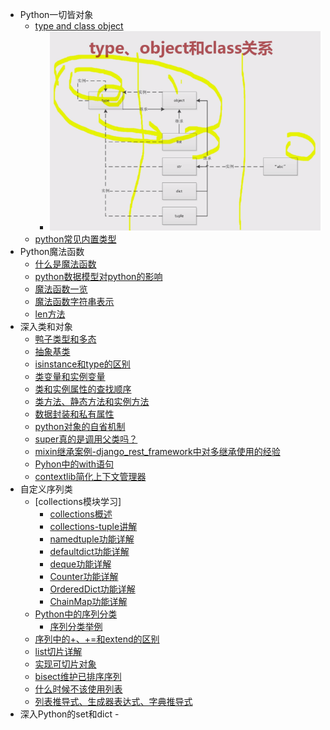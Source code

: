 - Python一切皆对象
  - [type and class object](./Python一切皆对象/type_class_obj.py)
    - ![type_class_object struct image](../some_img/type_class_obj.png)
  - [python常见内置类型](./Python一切皆对象/python常见内置类型.py)
- Python魔法函数
  - [什么是魔法函数](./Python魔法函数/什么是魔法函数.py)
  - [python数据模型对python的影响](./Python魔法函数/python数据模型对python的影响.py)
  - [魔法函数一览](./Python魔法函数/魔法函数一览.py)
  - [魔法函数字符串表示](./Python魔法函数/魔法函数字符串表示.py)
  - [len方法](./Python魔法函数/len方法.py)
- 深入类和对象
  - [鸭子类型和多态](./Python深入类和对象/鸭子类型和多态.py)
  - [抽象基类](./Python深入类和对象/抽象基类.py)
  - [isinstance和type的区别](./Python深入类和对象/type_instance.py)
  - [类变量和实例变量](./Python深入类和对象/class_var.py)
  - [类和实例属性的查找顺序](./Python深入类和对象/类和实例属性的查找顺序_mro.py)
  - [类方法、静态方法和实例方法](./Python深入类和对象/class_method.py)
  - [数据封装和私有属性](./Python深入类和对象/private_method.py)
  - [python对象的自省机制](./Python深入类和对象/self_ex.py)
  - [super真的是调用父类吗？](./Python深入类和对象/super_test.py)
  - [mixin继承案例-django_rest_framework中对多继承使用的经验](./Python深入类和对象/mixin简单讲解.py)
  - [Pyhon中的with语句](./Python深入类和对象/with_test.py)
  - [contextlib简化上下文管理器](./Python深入类和对象/contextlib_with.py)
- 自定义序列类
  - [collections模块学习]
    - [collections概述](./Python自定义序列类/collections模块/CollectionOverview.py)
    - [collections-tuple讲解](./Python自定义序列类/collections模块/collections_tuple.py)
    - [namedtuple功能详解](./Python自定义序列类/collections模块/namedtuple_test.py)
    - [defaultdict功能详解](./Python自定义序列类/collections模块/defaultdict_test.py)
    - [deque功能详解](./Python自定义序列类/collections模块/deque_test.py)
    - [Counter功能详解](./Python自定义序列类/collections模块/Counter_test.py)
    - [OrderedDict功能详解](./Python自定义序列类/collections模块/OrderedDict_test.py)
    - [ChainMap功能详解](./Python自定义序列类/collections模块/ChainMap_test.py)
  - [Python中的序列分类](./Python自定义序列类/Python中的序列分类.py)
    - [序列分类举例](./Python自定义序列类/sequence_test.py)
  - [序列中的+、+=和extend的区别](./Python自定义序列类/list_+_+=_extend.py)
  - [list切片详解](./Python自定义序列类/list切片详解.py)
  - [实现可切片对象](./Python自定义序列类/slice_object.py)
  - [bisect维护已排序序列](./Python自定义序列类/bisect_test.py)
  - [什么时候不该使用列表](./Python自定义序列类/array_test.py)
  - [列表推导式、生成器表达式、字典推导式](./Python自定义序列类/list_gen.py)
- 深入Python的set和dict
  -[]()